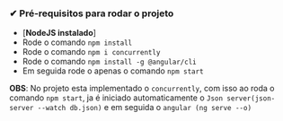 ### ✔ Pré-requisitos para rodar o projeto

* [**NodeJS instalado**]
* Rode o comando `npm install`
* Rode o comando `npm i concurrently`
* Rode o comando `npm install -g @angular/cli`
* Em seguida rode o apenas o comando `npm start`

**OBS**: No projeto esta implementado o `concurrently`, com isso ao roda o comando `npm start`, ja é iniciado 
automaticamente o `Json server(json-server --watch db.json)` e em seguida o `angular (ng serve --o)`
